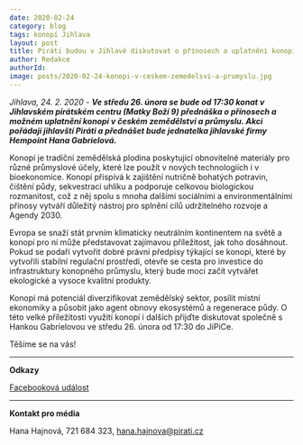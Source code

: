 ```yaml
---
date: 2020-02-24
category: blog
tags: konopí Jihlava
layout: post
title: Piráti budou v Jihlavě diskutovat o přínosech a uplatnění konopí nejen v zemědělství
author: Redakce
authorId:  
image: posts/2020-02-24-konopi-v-ceskem-zemedelsvi-a-prumyslu.jpg
---
```


*Jihlava, 24. 2. 2020* - ***Ve středu 26. února se bude od 17:30 konat v Jihlavském pirátském centru (Matky Boží 9) přednáška o přínosech a možném uplatnění konopí v českém zemědělství a průmyslu. Akci pořádají jihlavští Piráti a přednášet bude jednatelka jihlavské firmy Hempoint Hana Gabrielová.***

Konopí je tradiční zemědělská plodina poskytující obnovitelné materiály pro různé průmyslové účely, které lze použít v nových technologiích i v bioekonomice. Konopí přispívá k zajištění nutričně bohatých potravin, čištění půdy, sekvestraci uhlíku a podporuje celkovou biologickou rozmanitost, což z něj spolu s mnoha dalšími sociálními a environmentálními přínosy vytváří důležitý nástroj pro splnění cílů udržitelného rozvoje a Agendy 2030.

Evropa se snaží stát prvním klimaticky neutrálním kontinentem na světě a konopí pro ni může představovat zajímavou příležitost, jak toho dosáhnout. Pokud se podaří vytvořit dobré právní předpisy týkající se konopí, které by vytvořili stabilní regulační prostředí, otevře se cesta pro investice do infrastruktury konopného průmyslu, který bude moci začít vytvářet ekologické a vysoce kvalitní produkty.  

Konopí má potenciál diverzifikovat zemědělský sektor, posílit místní ekonomiky a působit jako agent obnovy ekosystémů a regenerace půdy. O této velké příležitosti využití konopí i dalších přijďte diskutovat společně s Hankou Gabrielovou ve středu 26. února od 17:30 do JiPiCe. 

Těšíme se na vás!

---

**Odkazy**

[Facebooková událost](https://www.facebook.com/events/1307563349431530/)

---

**Kontakt pro média**

Hana Hajnová, 721 684 323, <hana.hajnova@pirati.cz>
